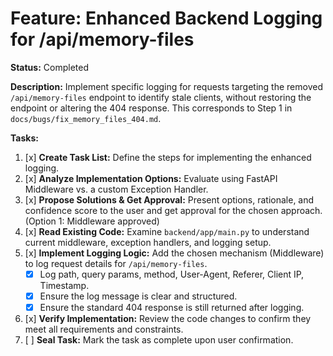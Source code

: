 # Feature: Enhanced Backend Logging for /api/memory-files

**Status:** Completed

**Description:** Implement specific logging for requests targeting the removed `/api/memory-files` endpoint to identify stale clients, without restoring the endpoint or altering the 404 response. This corresponds to Step 1 in `docs/bugs/fix_memory_files_404.md`.

**Tasks:**

1.  [x] **Create Task List:** Define the steps for implementing the enhanced logging.
2.  [x] **Analyze Implementation Options:** Evaluate using FastAPI Middleware vs. a custom Exception Handler.
3.  [x] **Propose Solutions & Get Approval:** Present options, rationale, and confidence score to the user and get approval for the chosen approach. (Option 1: Middleware approved)
4.  [x] **Read Existing Code:** Examine `backend/app/main.py` to understand current middleware, exception handlers, and logging setup.
5.  [x] **Implement Logging Logic:** Add the chosen mechanism (Middleware) to log request details for `/api/memory-files`.
    *   [x] Log path, query params, method, User-Agent, Referer, Client IP, Timestamp.
    *   [x] Ensure the log message is clear and structured.
    *   [x] Ensure the standard 404 response is still returned after logging.
6.  [x] **Verify Implementation:** Review the code changes to confirm they meet all requirements and constraints.
7.  [ ] **Seal Task:** Mark the task as complete upon user confirmation.